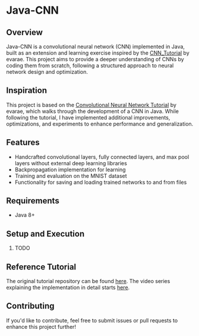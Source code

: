 # Java-CNN

## Overview

Java-CNN is a convolutional neural network (CNN) implemented in Java, built as an extension and learning exercise inspired by the [CNN\_Tutorial](https://github.com/evarae/CNN_Tutorial) by evarae. This project aims to provide a deeper understanding of CNNs by coding them from scratch, following a structured approach to neural network design and optimization.

## Inspiration

This project is based on the [Convolutional Neural Network Tutorial](https://www.youtube.com/watch?v=3MMonOWGe0M&list=PLpcNcOt2pg8k_YsrMjSwVdy3GX-rc_ZgN) by evarae, which walks through the development of a CNN in Java. While following the tutorial, I have implemented additional improvements, optimizations, and experiments to enhance performance and generalization.

## Features

* Handcrafted convolutional layers, fully connected layers, and max pool layers without external deep learning libraries
* Backpropagation implementation for learning
* Training and evaluation on the MNIST dataset
* Functionality for saving and loading trained networks to and from files

## Requirements

* Java 8+

## Setup and Execution

1. TODO

## Reference Tutorial

The original tutorial repository can be found [here](https://github.com/evarae/CNN_Tutorial). The video series explaining the implementation in detail starts [here](https://youtu.be/3MMonOWGe0M).

## Contributing

If you'd like to contribute, feel free to submit issues or pull requests to enhance this project further!
